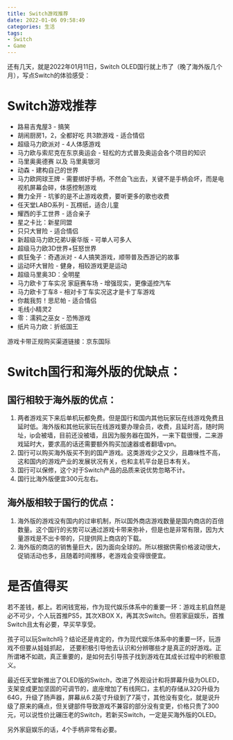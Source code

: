 ```yaml
---
title: Switch游戏推荐
date: 2022-01-06 09:58:49
categories: 生活
tags:
- Switch
- Game
---
```


还有几天，就是2022年01月11日，Switch OLED国行就上市了（晚了海外版几个月），写点Switch的体验感受：

# Switch游戏推荐

* 路易吉鬼屋3 - 搞笑
* 胡闹厨房1，2，全都好吃 共3款游戏 - 适合情侣
* 超级马力欧派对 - 4人体感游戏
* 马力欧与索尼克在东京奥运会 - 轻松的方式普及奥运会各个项目的知识 
* 马里奥奥德赛 以及 马里奥银河 
* 动森 - 建构自己的世界
* 马力欧网球王牌  - 需要绑好手柄，不然会飞出去，关键不是手柄会坏，而是电视机屏幕会碎，体感控制游戏
* 舞力全开 - 坑爹的是不止游戏收费，要听更多的歌也收费
* 任天堂LABO系列 - 瓦楞纸，适合儿童
* 耀西的手工世界 - 适合亲子
* 星之卡比：新星同盟 
* 只只大冒险 - 适合情侣
* 新超级马力欧兄弟U豪华版 - 可单人可多人
* 超级马力欧3D世界+狂怒世界 
* 疯狂兔子：奇遇派对 - 4人搞笑游戏，顺带普及西游记的故事
* 运动环大冒险 - 健身，相较游戏更是运动
* 超级马里奥3D：全明星
* 马力欧卡丁车实况 家庭赛车场 - 增强现实，更像遥控汽车
* 马力欧卡丁车8 - 相对卡丁车实况这才是卡丁车游戏
* 你裁我剪！思尼帕 - 适合情侣
* 毛线小精灵2
* 零：濡鸦之巫女 - 恐怖游戏
* 纸片马力欧：折纸国王

游戏卡带正规购买渠道链接：京东国际

# Switch国行和海外版的优缺点：

## 国行相较于海外版的优点：

1. 两者游戏买下来后单机玩都免费。但是国行和国内其他玩家玩在线游戏免费且延时低。海外版和其他玩家玩在线游戏要办理会员，收费，且延时高，随时网址，ip会被墙，目前还没被墙，且因为服务器在国外，一来下载很慢，二来游戏延时大，要求高的话还需要额外购买加速器或者翻墙vpn。
2. 国行可以购买海外版买不到的国产游戏。这类游戏少之又少，且趣味性不高，这和国内的游戏产业的发展状况有关，也和主机平台是日本有关。
3. 国行可以保修，这个对于Switch产品的品质来说优势忽略不计。
4. 国行比海外版便宜300元左右。

## 海外版相较于国行的优点：

1. 海外版的游戏没有国内的过审机制，所以国外商店游戏数量是国内商店的百倍数量。这个国行的劣势可以通过游戏卡带来弥补，但是也是非常有限，因为大量游戏是不出卡带的，只提供网上商店的下载。
2. 海外版的商店的销售量巨大，因为面向全球的。所以根据供需价格波动很大，促销活动也多，且随着时间推移，老游戏会变得很便宜。

# 是否值得买

若不差钱，都上。若闲钱宽裕，作为现代娱乐体系中的重要一环：游戏主机自然是必不可少，个人玩首推PS5，其次XBOX X，再其次Switch。但若家庭娱乐，首推Switch且太有必要，早买早享受。

孩子可以玩Switch吗？结论还是肯定的，作为现代娱乐体系中的重要一环，玩游戏不但要从娃娃抓起， 还要积极引导他去认识和分辨哪些才是真正的好游戏。正所谓堵不如疏，真正重要的，是如何去引导孩子找到游戏在其成长过程中的积极意义。

最近任天堂新推出了OLED版的Switch，改进了外观设计和将屏幕升级为OLED，支架变成更加坚固的可调节的，底座增加了有线网口，主机的存储从32G升级为64G，升级了扬声器，屏幕从6.2英寸升级到了7英寸，其他没有变化，就是说升级了原来的痛点，但关键部件导致游戏不兼容的部分没有变更，价格只贵了300元，可以说性价比碾压老的Switch，若新买Switch，一定是买海外版的OLED。

另外家庭娱乐的话，4个手柄非常有必要。


